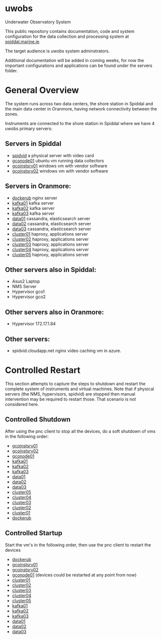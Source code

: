 # uwobs
Underwater Observatory System

This public repository contains documentation, code and system configuration
for the data collection and processing system at <a href="spiddal.marine.ie">
spiddal.marine.ie</a>.

The target audience is uwobs system adminstrators.

Additional documentation will be added in coming weeks, for now the important
configurations and applications can be found under the servers folder.

# General Overview
The system runs across two data centers, the shore station in Spiddal and the
main data center in Oranmore, having network connectivity between the zones.

Instruments are connected to the shore station in Spiddal where we have
4 uwobs primary servers:

## Servers in Spiddal
  * [spidvid](servers/spidvid/) a physical server with video card
  * [gconode01](servers/gconode01/) ubuntu vm running data collectors
  * [gcoinstsrv01](servers/gcoinstsrv01/) windows vm with vendor software
  * [gcoinstsrv02](servers/gcooinstsrv02/) windows vm with vendor software



## Servers in Oranmore:
  * [dockerub](servers/dockerub/) nginx server
  * [kafka01](servers/kafka01/) kafka server
  * [kafka02](servers/kafka02/) kafka server
  * [kafka03](servers/kafka03/) kafka server
  * [data01](servers/data01/) cassandra, elasticsearch server
  * [data02](servers/data02/) cassandra, elasticsearch server
  * [data03](servers/data03/) cassandra, elasticsearch server
  * [cluster01](servers/cluster01) haproxy, applications server
  * [cluster02](servers/cluster02) haproxy, applications server
  * [cluster03](servers/cluster03) haproxy, applications server
  * [cluster04](servers/cluster04) haproxy, applications server
  * [cluster05](servers/cluster05) haproxy, applications server

## Other servers also in Spiddal:
  * Asus2 Laptop
  * NMS Server
  * Hypervisor gco1
  * Hypervisor gco2

## Other servers also in Oranmore:
  * Hypervisor 172.17.1.84

## Other servers:
  * spidvid.cloudapp.net nginx video caching vm in azure.

# Controlled Restart
This section attempts to capture the steps to shutdown and restart the
complete system of instruments and virtual machines. Note that if physical
servers (the NMS, hypervisors, spidvid) are stopped then manual intervention
may be required to restart those. That scenario is not considered here.
## Controlled Shutdown

After using the pnc client to stop all the devices, do a soft shutdown of vms in the following order:
  * [gcoinstsrv01](servers/gcoinstsrv01/)
  * [gcoinstsrv02](servers/gcooinstsrv02/)
  * [gconode01](servers/gconode01/)
  * [kafka01](servers/kafka01/)
  * [kafka02](servers/kafka02/)
  * [kafka03](servers/kafka03/)
  * [data01](servers/data01/)
  * [data02](servers/data02/)
  * [data03](servers/data03/)
  * [cluster05](servers/cluster05)
  * [cluster04](servers/cluster04)
  * [cluster03](servers/cluster03)
  * [cluster02](servers/cluster02)
  * [cluster01](servers/cluster01)
  * [dockerub](servers/dockerub/)


## Controlled Startup
Start the vm's in the following order, then use the pnc client to restart the devices
  * [dockerub](servers/dockerub/)
  * [gcoinstsrv01](servers/gcoinstsrv01/)
  * [gcoinstsrv02](servers/gcooinstsrv02/)
  * [gconode01](servers/gconode01/)
  (devices could be restarted at any point from now)
  * [cluster01](servers/cluster01)
  * [cluster02](servers/cluster02)
  * [cluster03](servers/cluster03)
  * [cluster04](servers/cluster04)
  * [cluster05](servers/cluster05)
  * [kafka01](servers/kafka01/)
  * [kafka02](servers/kafka02/)
  * [kafka03](servers/kafka03/)
  * [data01](servers/data01/)
  * [data02](servers/data02/)
  * [data03](servers/data03/)

